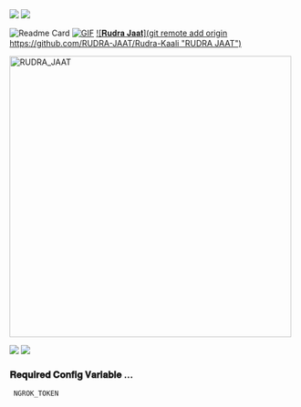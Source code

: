 <img src="https://user-images.githubusercontent.com/73097560/115834477-dbab4500-a447-11eb-908a-139a6edaec5c.gif">
<img src="https://user-images.githubusercontent.com/73097560/115834477-dbab4500-a447-11eb-908a-139a6edaec5c.gif">



![Readme Card](https://github-readme-stats.vercel.app/api/pin/?username=RUDRA_JAAT&repo=kaali-Linux&theme=flag-india)
[![GIF](https://github.com/RUDRA_JAAT/kaali-Linux/blob/main/RUDRA_JAAT.gif)](https://github.com/RUDRA_JAAT)
   [![𝐑𝐮𝐝𝐫𝐚 𝐉𝐚𝐚𝐭](git remote add origin https://github.com/RUDRA-JAAT/Rudra-Kaali "RUDRA JAAT")](https://github-stats-alpha.vercel.app/api?username=RUDRA_JAAT "RUDRA JAAT")
                  





<p><img width="494" align="center" src="https://github-readme-stats.vercel.app/api/top-langs?username=RUDRA_JAAT&show_icons=true&locale=en&layout=compact" alt="RUDRA_JAAT" /></p>




<img src="https://user-images.githubusercontent.com/73097560/115834477-dbab4500-a447-11eb-908a-139a6edaec5c.gif">
<img src="https://user-images.githubusercontent.com/73097560/115834477-dbab4500-a447-11eb-908a-139a6edaec5c.gif">



### 𝐑𝐞𝐪𝐮𝐢𝐫𝐞𝐝 𝐂𝐨𝐧𝐟𝐢𝐠 𝐕𝐚𝐫𝐢𝐚𝐛𝐥𝐞 ...
``` NGROK_TOKEN```
